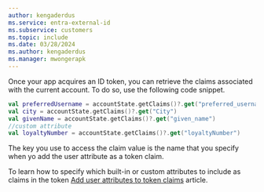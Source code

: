```yaml
---
author: kengaderdus
ms.service: entra-external-id
ms.subservice: customers
ms.topic: include
ms.date: 03/28/2024
ms.author: kengaderdus
ms.manager: mwongerapk
---
```

Once your app acquires an ID token, you can retrieve the claims associated with the current account. To do so, use the following code snippet.

```kotlin
val preferredUsername = accountState.getClaims()?.get("preferred_username")
val city = accountState.getClaims()?.get("City")
val givenName = accountState.getClaims()?.get("given_name")
//custom attribute
val loyaltyNumber = accountState.getClaims()?.get("loyaltyNumber")
```

The key you use to access the claim value is the name that you specify when yo add the user attribute as a token claim. 

To learn how to specify which built-in or custom attributes to include as claims in the token [Add user attributes to token claims](../../how-to-add-attributes-to-token.md) article.